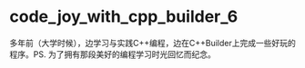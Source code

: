 code_joy_with_cpp_builder_6
===========================

多年前（大学时候），边学习与实践C++编程，边在C++Builder上完成一些好玩的程序。PS. 为了拥有那段美好的编程学习时光回忆而纪念。
